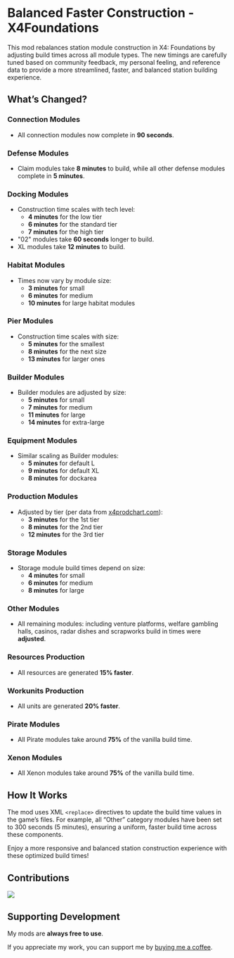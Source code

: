 # Balanced Faster Construction - X4Foundations

This mod rebalances station module construction in X4: Foundations by adjusting build times across all module types. The new timings are carefully tuned based on community feedback, my personal feeling, and reference data to provide a more streamlined, faster, and balanced station building experience.

## What’s Changed?

### Connection Modules

- All connection modules now complete in **90 seconds**.

### Defense Modules

- Claim modules take **8 minutes** to build, while all other defense modules complete in **5 minutes**.

### Docking Modules
<!-- 4 minutes Low Tech, 6 minutes Normal, 7 minutes High Tech, 15 minutes XL + 60 seconds for "02" -->
- Construction time scales with tech level:
  - **4 minutes** for the low tier
  - **6 minutes** for the standard tier
  - **7 minutes** for the high tier
- "02" modules take **60 seconds** longer to build.
- XL modules take **12 minutes** to build.

### Habitat Modules

- Times now vary by module size:
  - **3 minutes** for small
  - **6 minutes** for medium
  - **10 minutes** for large habitat modules

### Pier Modules

- Construction time scales with size:
  - **5 minutes** for the smallest
  - **8 minutes** for the next size
  - **13 minutes** for larger ones

### Builder Modules

- Builder modules are adjusted by size:
  - **5 minutes** for small
  - **7 minutes** for medium
  - **11 minutes** for large
  - **14 minutes** for extra-large

### Equipment Modules

- Similar scaling as Builder modules:
  - **5 minutes** for default L
  - **9 minutes** for default XL
  - **8 minutes** for dockarea

### Production Modules

- Adjusted by tier (per data from [x4prodchart.com](https://x4prodchart.com/)):
  - **3 minutes** for the 1st tier
  - **8 minutes** for the 2nd tier
  - **12 minutes** for the 3rd tier

### Storage Modules

- Storage module build times depend on size:
  - **4 minutes** for small
  - **6 minutes** for medium
  - **8 minutes** for large

### Other Modules

- All remaining modules: including venture platforms, welfare gambling halls, casinos, radar dishes and scrapworks build in times were **adjusted**.

### Resources Production

- All resources are generated **15% faster**.

### Workunits Production

- All units are generated **20% faster**.

### Pirate Modules 

- All Pirate modules take around **75%** of the vanilla build time.

### Xenon Modules 

- All Xenon modules take around **75%** of the vanilla build time.

## How It Works

The mod uses XML `<replace>` directives to update the build time values in the game’s files. For example, all “Other” category modules have been set to 300 seconds (5 minutes), ensuring a uniform, faster build time across these components.

Enjoy a more responsive and balanced station construction experience with these optimized build times!

## Contributions

<a href="https://github.com/iomatix/Balanced-Faster-Construction-X4Foundations/graphs/contributors">
  <img src="https://contrib.rocks/image?repo=iomatix/Balanced-Faster-Construction-X4Foundations" />
</a>

## Supporting Development

My mods are **always free to use**.

If you appreciate my work, you can support me by [buying me a coffee](https://buymeacoffee.com/iomatix).
